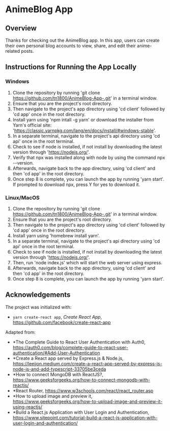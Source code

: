 # AnimeBlog App 

## Overview 

Thanks for checking out the AnimeBlog app. In this app, users can create their own personal blog accounts to view, share, and edit their anime-related posts. 

## Instructions for Running the App Locally

### Windows

1. Clone the repository by running 'git clone https://github.com/tn1800/AnimeBlog-App-.git' in a terminal window.
2. Ensure that you are the project's root directory. 
3. Then navigate to the project's app directory using 'cd client' followed by 'cd app' once in the root directory.
4. Install yarn using 'npm intall -g yarn' or download the installer from Yarn's official site: 'https://classic.yarnpkg.com/lang/en/docs/install/#windows-stable'.
5. In a separate terminal, navigate to the project's api directory using 'cd api' once in the root terminal.
6. Check to see if node is installed, if not install by downloading the latest version through 'https://nodejs.org/'. 
7. Verify that npx was installed along with node by using the command npx --version. 
8. Afterwards, navigate back to the app directory, using 'cd client' and then 'cd app' in the root directory. 
9. Once step 8 is complete, you can launch the app by running 'yarn start'. If prompted to download npx, press Y for yes to download it. 

### Linux/MacOS
1. Clone the repository by running 'git clone https://github.com/tn1800/AnimeBlog-App-.git' in a terminal window.
2. Ensure that you are the project's root directory. 
3. Then navigate to the project's app directory using 'cd client' followed by 'cd app' once in the root directory.
4. Install yarn using 'homebrew install yarn'. 
5. In a separate terminal, navigate to the project's api directory using 'cd api' once in the root terminal.
6. Check to see if node is installed, if not install by downloading the latest version through 'https://nodejs.org/'. 
7. Then, run 'node index.js' which will start the web server using express.
8. Afterwards, navigate back to the app directory, using 'cd client' and then 'cd app' in the root directory. 
9. Once step 8 is complete, you can launch the app by running 'yarn start'.

## Acknowledgements
The project was initialized with:
- `yarn create-react app`, *Create React App*, <https://github.com/facebook/create-react-app>

Adapted from:
- *The Complete Guide to React User Authentication with Auth0, https://auth0.com/blog/complete-guide-to-react-user-authentication/#Add-User-Authentication
- *Create a React app served by Express.js & Node.js, https://leejjon.medium.com/create-a-react-app-served-by-express-js-node-js-and-add-typescript-33705be3ceda
- *How to connect MongoDB with ReactJS?, https://www.geeksforgeeks.org/how-to-connect-mongodb-with-reactjs/
- *React Router, https://www.w3schools.com/react/react_router.asp
- *How to upload image and preview it, https://www.geeksforgeeks.org/how-to-upload-image-and-preview-it-using-reactjs/
- *Build a React.js Application with User Login and Authentication, https://www.sitepoint.com/tutorial-build-a-react-js-application-with-user-login-and-authentication/
